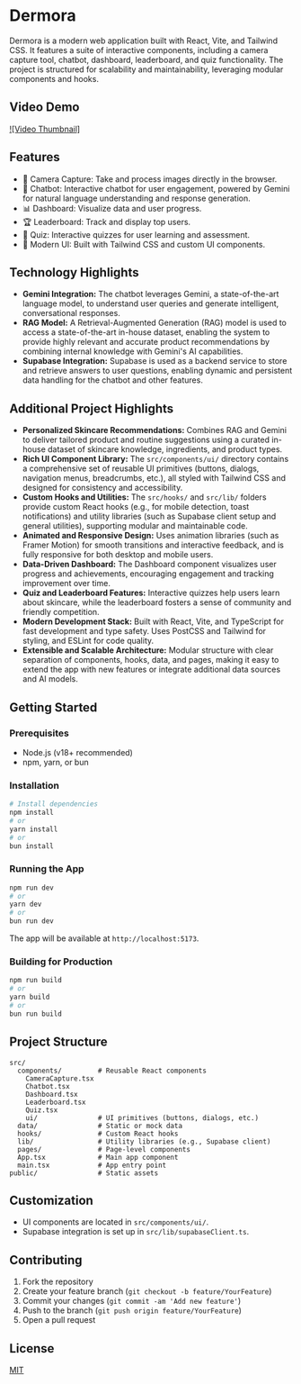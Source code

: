 # Dermora

Dermora is a modern web application built with React, Vite, and Tailwind CSS. It features a suite of interactive components, including a camera capture tool, chatbot, dashboard, leaderboard, and quiz functionality. The project is structured for scalability and maintainability, leveraging modular components and hooks.

## Video Demo

[![Video Thumbnail]](https://github.com/pranay-aggarwal/Dermora/blob/main/demo%20vid)

## Features

- 📸 Camera Capture: Take and process images directly in the browser.
- 🤖 Chatbot: Interactive chatbot for user engagement, powered by Gemini for natural language understanding and response generation.
- 📊 Dashboard: Visualize data and user progress.
- 🏆 Leaderboard: Track and display top users.
- 📝 Quiz: Interactive quizzes for user learning and assessment.
- 🎨 Modern UI: Built with Tailwind CSS and custom UI components.

## Technology Highlights

- **Gemini Integration:** The chatbot leverages Gemini, a state-of-the-art language model, to understand user queries and generate intelligent, conversational responses.
- **RAG Model:** A Retrieval-Augmented Generation (RAG) model is used to access a state-of-the-art in-house dataset, enabling the system to provide highly relevant and accurate product recommendations by combining internal knowledge with Gemini's AI capabilities.
- **Supabase Integration:** Supabase is used as a backend service to store and retrieve answers to user questions, enabling dynamic and persistent data handling for the chatbot and other features.

## Additional Project Highlights

- **Personalized Skincare Recommendations:** Combines RAG and Gemini to deliver tailored product and routine suggestions using a curated in-house dataset of skincare knowledge, ingredients, and product types.
- **Rich UI Component Library:** The `src/components/ui/` directory contains a comprehensive set of reusable UI primitives (buttons, dialogs, navigation menus, breadcrumbs, etc.), all styled with Tailwind CSS and designed for consistency and accessibility.
- **Custom Hooks and Utilities:** The `src/hooks/` and `src/lib/` folders provide custom React hooks (e.g., for mobile detection, toast notifications) and utility libraries (such as Supabase client setup and general utilities), supporting modular and maintainable code.
- **Animated and Responsive Design:** Uses animation libraries (such as Framer Motion) for smooth transitions and interactive feedback, and is fully responsive for both desktop and mobile users.
- **Data-Driven Dashboard:** The Dashboard component visualizes user progress and achievements, encouraging engagement and tracking improvement over time.
- **Quiz and Leaderboard Features:** Interactive quizzes help users learn about skincare, while the leaderboard fosters a sense of community and friendly competition.
- **Modern Development Stack:** Built with React, Vite, and TypeScript for fast development and type safety. Uses PostCSS and Tailwind for styling, and ESLint for code quality.
- **Extensible and Scalable Architecture:** Modular structure with clear separation of components, hooks, data, and pages, making it easy to extend the app with new features or integrate additional data sources and AI models.

## Getting Started

### Prerequisites

- Node.js (v18+ recommended)
- npm, yarn, or bun

### Installation

```bash
# Install dependencies
npm install
# or
yarn install
# or
bun install
```

### Running the App

```bash
npm run dev
# or
yarn dev
# or
bun run dev
```

The app will be available at `http://localhost:5173`.

### Building for Production

```bash
npm run build
# or
yarn build
# or
bun run build
```

## Project Structure

```
src/
  components/         # Reusable React components
    CameraCapture.tsx
    Chatbot.tsx
    Dashboard.tsx
    Leaderboard.tsx
    Quiz.tsx
    ui/               # UI primitives (buttons, dialogs, etc.)
  data/               # Static or mock data
  hooks/              # Custom React hooks
  lib/                # Utility libraries (e.g., Supabase client)
  pages/              # Page-level components
  App.tsx             # Main app component
  main.tsx            # App entry point
public/               # Static assets
```

## Customization

- UI components are located in `src/components/ui/`.
- Supabase integration is set up in `src/lib/supabaseClient.ts`.

## Contributing

1. Fork the repository
2. Create your feature branch (`git checkout -b feature/YourFeature`)
3. Commit your changes (`git commit -am 'Add new feature'`)
4. Push to the branch (`git push origin feature/YourFeature`)
5. Open a pull request

## License

[MIT](LICENSE)
